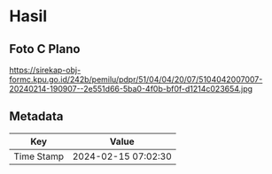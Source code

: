 # Hasil

## Foto C Plano

https://sirekap-obj-formc.kpu.go.id/242b/pemilu/pdpr/51/04/04/20/07/5104042007007-20240214-190907--2e551d66-5ba0-4f0b-bf0f-d1214c023654.jpg


## Metadata

| Key        | Value               |
| ---------- | ------------------- |
| Time Stamp | 2024-02-15 07:02:30 |



